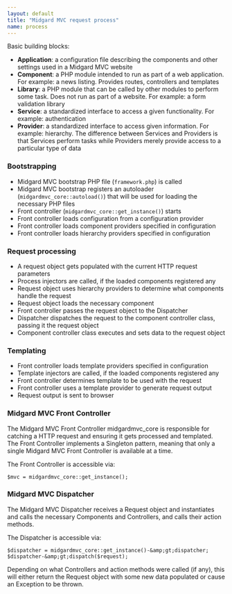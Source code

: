 ```yaml
---
layout: default
title: "Midgard MVC request process" 
name: process
---
```

Basic building blocks:

*   **Application**: a configuration file describing the components and other settings used in a Midgard MVC website
*   **Component**: a PHP module intended to run as part of a web application. For example: a news listing. Provides routes, controllers and templates
*   **Library**: a PHP module that can be called by other modules to perform some task. Does not run as part of a website. For example: a form validation library
*   **Service**: a standardized interface to access a given functionality. For example: authentication
*   **Provider**: a standardized interface to access given information. For example: hierarchy. The difference between Services and Providers is that Services perform tasks while Providers merely provide access to a particular type of data</div>

### Bootstrapping

*   Midgard MVC bootstrap PHP file (`framework.php`) is called
*   Midgard MVC bootstrap registers an autoloader (`midgardmvc_core::autoload()`) that will be used for loading the necessary PHP files
*   Front controller (`midgardmvc_core::get_instance()`) starts
*   Front controller loads configuration from a configuration provider
*   Front controller loads component providers specified in configuration
*   Front controller loads hierarchy providers specified in configuration

### Request processing

*   A request object gets populated with the current HTTP request parameters
*   Process injectors are called, if the loaded components registered any
*   Request object uses hierarchy providers to determine what components handle the request
*   Request object loads the necessary component
*   Front controller passes the request object to the Dispatcher
*   Dispatcher dispatches the request to the component controller class, passing it the request object
*   Component controller class executes and sets data to the request object

### Templating

*   Front controller loads template providers specified in configuration
*   Template injectors are called, if the loaded components registered any
*   Front controller determines template to be used with the request
*   Front controller uses a template provider to generate request output
*   Request output is sent to browser

### Midgard MVC Front Controller

The Midgard MVC Front Controller midgardmvc_core is responsible for catching a HTTP request and ensuring it gets processed and templated. The Front Controller implements a Singleton pattern, meaning that only a single Midgard MVC Front Controller is available at a time.

The Front Controller is accessible via:

    $mvc = midgardmvc_core::get_instance();

### Midgard MVC Dispatcher

The Midgard MVC Dispatcher receives a Request object and instantiates and calls the necessary Components and Controllers, and calls their action methods.

The Dispatcher is accessible via:

    $dispatcher = midgardmvc_core::get_instance()-&amp;gt;dispatcher;
    $dispatcher-&amp;gt;dispatch($request);

Depending on what Controllers and action methods were called (if any), this will either return the Request object with some new data populated or cause an Exception to be thrown.
